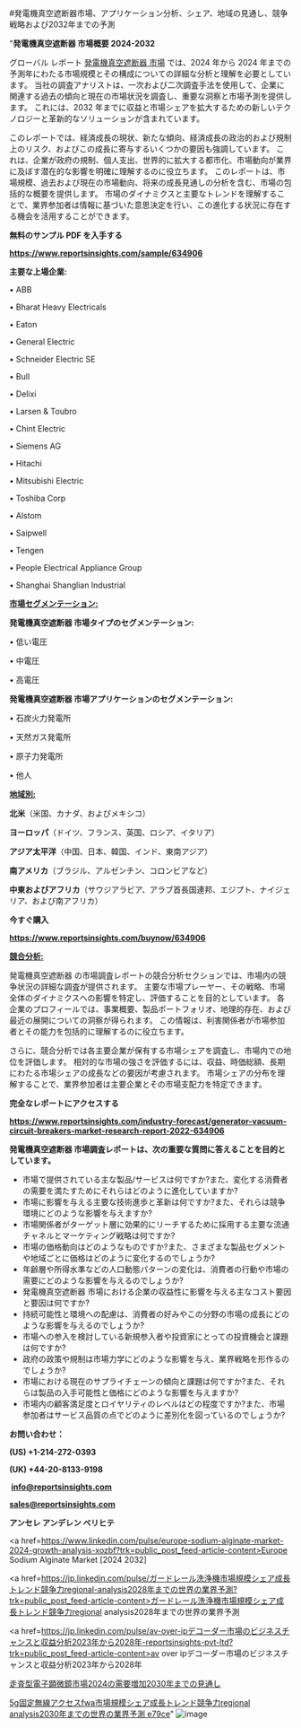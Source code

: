 #発電機真空遮断器市場、アプリケーション分析、シェア、地域の見通し、競争戦略および2032年までの予測

"<strong>発電機真空遮断器 市場概要 2024-2032</strong>

グローバル レポート <a href=https://www.reportsinsights.com/sample/634906>発電機真空遮断器 市場</a> では、2024 年から 2024 年までの予測年にわたる市場規模とその構成についての詳細な分析と理解を必要としています。 当社の調査アナリストは、一次および二次調査手法を使用して、企業に関連する過去の傾向と現在の市場状況を調査し、重要な洞察と市場予測を提供します。 これには、2032 年までに収益と市場シェアを拡大​​するための新しいテクノロジーと革新的なソリューションが含まれています。

このレポートでは、経済成長の現状、新たな傾向、経済成長の政治的および規制上のリスク、およびこの成長に寄与するいくつかの要因も強調しています。 これは、企業が政府の規制、個人支出、世界的に拡大する都市化、市場動向が業界に及ぼす潜在的な影響を明確に理解するのに役立ちます。 このレポートは、市場規模、過去および現在の市場動向、将来の成長見通しの分析を含む、市場の包括的な概要を提供します。 市場のダイナミクスと主要なトレンドを理解することで、業界参加者は情報に基づいた意思決定を行い、この進化する状況に存在する機会を活用することができます。

<strong><b>無料のサンプル PDF を入手する</b></strong>

<a href=https://www.reportsinsights.com/sample/634906><strong><u>https://www.reportsinsights.com/sample/634906</u></strong></a>

<strong>主要な上場企業:</strong>

• ABB 

• Bharat Heavy Electricals 

• Eaton 

• General Electric 

• Schneider Electric SE 

• Bull 

• Delixi 

• Larsen & Toubro 

• Chint Electric 

• Siemens AG 

• Hitachi 

• Mitsubishi Electric 

• Toshiba Corp 

• Alstom 

• Saipwell 

• Tengen 

• People Electrical Appliance Group 

• Shanghai Shanglian Industrial

<strong><u>市場セグメンテーション</u></strong><strong><u>:</u></strong>

<strong>発電機真空遮断器 市場タイプのセグメンテーション:</strong>

• 低い電圧

• 中電圧

• 高電圧

<strong>発電機真空遮断器 市場アプリケーションのセグメンテーション:</strong>

• 石炭火力発電所

• 天然ガス発電所

• 原子力発電所

• 他人

<strong><u>地域別</u></strong><strong><u>:</u></strong>

<strong>北米</strong>（米国、カナダ、およびメキシコ）

<strong>ヨーロッパ</strong>（ドイツ、フランス、英国、ロシア、イタリア）

<strong>アジア太平洋</strong>（中国、日本、韓国、インド、東南アジア）

<strong>南アメリカ</strong>（ブラジル、アルゼンチン、コロンビアなど）

<strong>中東およびアフリカ</strong>（サウジアラビア、アラブ首長国連邦、エジプト、ナイジェリア、および南アフリカ）

<strong>今すぐ購入</strong>

<a href=https://www.reportsinsights.com/buynow/634906><strong><u>https://www.reportsinsights.com/buynow/634906</u></strong></a>

<strong><u>競合分析:</u></strong>

発電機真空遮断器 の市場調査レポートの競合分析セクションでは、市場内の競争状況の詳細な調査が提供されます。 主要な市場プレーヤー、その戦略、市場全体のダイナミクスへの影響を特定し、評価することを目的としています。 各企業のプロフィールでは、事業概要、製品ポートフォリオ、地理的存在、および最近の展開についての洞察が得られます。 この情報は、利害関係者が市場参加者とその能力を包括的に理解するのに役立ちます。

さらに、競合分析では各主要企業が保有する市場シェアを調査し、市場内での地位を評価します。 相対的な市場の強さを評価するには、収益、時価総額、長期にわたる市場シェアの成長などの要因が考慮されます。 市場シェアの分布を理解することで、業界参加者は主要企業とその市場支配力を特定できます。

<strong>完全なレポートにアクセスする</strong>

<a href=https://www.reportsinsights.com/industry-forecast/generator-vacuum-circuit-breakers-market-research-report-2022-634906><strong><u><b>https://www.reportsinsights.com/industry-forecast/generator-vacuum-circuit-breakers-market-research-report-2022-634906</b></u></strong></a>

<strong><b>発電機真空遮断器 市場調査レポートは、次の重要な質問に答えることを目的としています。</b></strong>
<ul>
  <li>市場で提供されている主な製品/サービスは何ですか?また、変化する消費者の需要を満たすためにそれらはどのように進化していますか?</li>
  <li>市場に影響を与える主要な技術進歩と革新は何ですか?また、それらは競争環境にどのような影響を与えますか?</li>
  <li>市場関係者がターゲット層に効果的にリーチするために採用する主要な流通チャネルとマーケティング戦略は何ですか?</li>
  <li>市場の価格動向はどのようなものですか?また、さまざまな製品セグメントや地域ごとに価格はどのように変化するのでしょうか?</li>
  <li>年齢層や所得水準などの人口動態パターンの変化は、消費者の行動や市場の需要にどのような影響を与えるのでしょうか?</li>
  <li>発電機真空遮断器 市場における企業の収益性に影響を与える主なコスト要因と要因は何ですか?</li>
  <li>持続可能性と環境への配慮は、消費者の好みやこの分野の市場の成長にどのような影響を与えるのでしょうか?</li>
  <li>市場への参入を検討している新規参入者や投資家にとっての投資機会と課題は何ですか?</li>
  <li>政府の政策や規制は市場力学にどのような影響を与え、業界戦略を形作るのでしょうか?</li>
  <li>市場における現在のサプライチェーンの傾向と課題は何ですか?また、それらは製品の入手可能性と価格にどのような影響を与えますか?</li>
  <li>市場内の顧客満足度とロイヤリティのレベルはどの程度ですか?また、市場参加者はサービス品質の点でどのように差別化を図っているのでしょうか?</li>
</ul>
<strong>お問い合わせ：</strong>

<strong>(US) +1-214-272-0393</strong>

<strong>(UK) +44-20-8133-9198</strong>

<strong> </strong><a href=info@reportsinsights.com><strong><u>info@reportsinsights.com</u></strong></a>

<a href=sales@reportsinsights.com><strong><u>sales@reportsinsights.com</u></strong></a>

<strong>アンセレ アンデレン ベリヒテ</strong>

<a href=https://www.linkedin.com/pulse/europe-sodium-alginate-market-2024-growth-analysis-xozbf?trk=public_post_feed-article-content>Europe Sodium Alginate Market [2024 2032]</a>

<a href=https://jp.linkedin.com/pulse/ガードレール洗浄機市場規模シェア成長トレンド競争力regional-analysis2028年までの世界の業界予測?trk=public_post_feed-article-content>ガードレール洗浄機市場規模シェア成長トレンド競争力regional analysis2028年までの世界の業界予測</a>

<a href=https://jp.linkedin.com/pulse/av-over-ipデコーダー市場のビジネスチャンスと収益分析2023年から2028年-reportsinsights-pvt-ltd?trk=public_post_feed-article-content>av over ipデコーダー市場のビジネスチャンスと収益分析2023年から2028年</a>

<a href=https://www.linkedin.com/pulse/走査型電子顕微鏡市場2024の需要増加2030年までの見通し-reports-insights-expert/>走査型電子顕微鏡市場2024の需要増加2030年までの見通し</a>

<a href=https://www.linkedin.com/pulse/5g固定無線アクセスfwa市場規模シェア成長トレンド競争力regional-analysis2030年までの世界の業界予測-e79ce/>5g固定無線アクセスfwa市場規模シェア成長トレンド競争力regional analysis2030年までの世界の業界予測 e79ce</a>"
![image](https://github.com/ahaan12367/RIMarket24/assets/158471582/87d50693-dd03-4217-bee1-acea25da0bd7)
